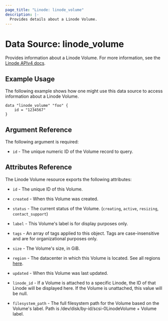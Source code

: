 ```yaml
---
page_title: "Linode: linode_volume"
description: |-
  Provides details about a Linode Volume.
---
```


# Data Source: linode_volume

Provides information about a Linode Volume.
For more information, see the [Linode APIv4 docs](https://techdocs.akamai.com/linode-api/reference/get-volume).

## Example Usage

The following example shows how one might use this data source to access information about a Linode Volume.

```hcl
data "linode_volume" "foo" {
    id = "1234567"
}
```

## Argument Reference

The following argument is required:

- `id` - The unique numeric ID of the Volume record to query.

## Attributes Reference

The Linode Volume resource exports the following attributes:

- `id` - The unique ID of this Volume.

- `created` - When this Volume was created.

- `status` - The current status of the Volume. (`creating`, `active`, `resizing`, `contact_support`)

- `label` - This Volume's label is for display purposes only.

- `tags` - An array of tags applied to this object. Tags are case-insensitive and are for organizational purposes only.

- `size` - The Volume's size, in GiB.

- `region` - The datacenter in which this Volume is located. See all regions [here](https://api.linode.com/v4/regions).

- `updated` - When this Volume was last updated.

- `linode_id` - If a Volume is attached to a specific Linode, the ID of that Linode will be displayed here. If the Volume is unattached, this value will be null.

- `filesystem_path` - The full filesystem path for the Volume based on the Volume's label. Path is /dev/disk/by-id/scsi-0LinodeVolume + Volume label.

